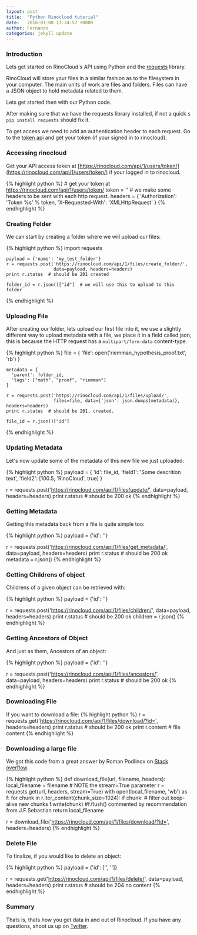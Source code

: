 ```yaml
---
layout: post
title:  "Python Rinocloud tutorial"
date:   2016-01-08 17:34:57 +0000
author: Fernando
categories: jekyll update
---
```


### Introduction
Lets get started on RinoCloud's API using Python and the [requests](http://docs.python-requests.org/en/latest/) library.

RinoCloud will store your files in a similar fashion as to the filesystem in your computer. The main units of work are files and folders. Files can have a JSON object to hold metadata related to them.

Lets get started then with our Python code.

After making sure that we have the requests library installed, if not a quick `$ pip install requests` should fix it.

To get access we need to add an authentication header to each request. Go to the [token api](https://rinocloud.com/api/1/users/token) and get your token (if your signed in to rinocloud).

### Accessing rinocloud

Get your API access token at [https://rinocloud.com/api/1/users/token/](https://rinocloud.com/api/1/users/token/) if your logged in to rinocloud.

{% highlight python %}
    # get your token at https://rinocloud.com/api/1/users/token/
    token = '<your token>'
    # we make some headers to be sent with each http request.
    headers = {
        'Authorization': 'Token %s' % token,
        'X-Requested-With': 'XMLHttpRequest'
    }
{% endhighlight %}

### Creating Folder
We can start by creating a folder where we will upload our files:

{% highlight python %}
    import requests

    payload = {'name': 'my_test_folder'}
    r = requests.post('https://rinocloud.com/api/1/files/create_folder/',
                      data=payload, headers=headers)
    print r.status  # should be 201 created

    folder_id = r.json()["id"]  # we will use this to upload to this folder
{% endhighlight %}

### Uploading File
After creating our folder, lets upload our first file into it, we use a slightly different way to upload metadata with a file, we place it in a field called json, this is because the HTTP request has a `multipart/form-data` content-type.

{% highlight python %}
    file = {
      'file': open('riemman_hypothesis_proof.txt', 'rb')
    }

    metadata = {
      'parent': folder_id,
      'tags': ["math", "proof", "riemman"]
    }

    r = requests.post('https://rinocloud.com/api/1/files/upload/',
                      files=file, data={'json': json.dumps(metadata)}, headers=headers)
    print r.status  # should be 201, created.

    file_id = r.json()["id"]
{% endhighlight %}

### Updating Metadata
Let's now update some of the metadata of this new file we just uploaded:

{% highlight python %}
payload = {
  'id': file_id,
  'field1': 'Some descrition text',
  'field2': [100.5, 'RinoCloud', true]
}

r = requests.post('https://rinocloud.com/api/1/files/update/',
                  data=payload, headers=headers)
print r.status  # should be 200 ok
{% endhighlight %}

### Getting Metadata
Getting this metadata back from a file is quite simple too:

{% highlight python %}
payload = {'id': '<object-id>'}

r = requests.post('https://rinocloud.com/api/1/files/get_metadata/',
                  data=payload, headers=headers)
print r.status  # should be 200 ok
metadata = r.json()
{% endhighlight %}

### Getting Childrens of object
Childrens of a given object can be retrieved with:

{% highlight python %}
payload = {'id': '<object-id>'}

r = requests.post('https://rinocloud.com/api/1/files/children/',
                  data=payload, headers=headers)
print r.status  # should be 200 ok
children = r.json()
{% endhighlight %}

### Getting Ancestors of Object
And just as them, Ancestors of an object:

{% highlight python %}
payload = {'id': '<object-id>'}

r = requests.post('https://rinocloud.com/api/1/files/ancestors/',
                  data=payload, headers=headers)
print r.status  # should be 200 ok
{% endhighlight %}

### Downloading File
If you want to download a file:
{% highlight python %}
r = requests.get('https://rinocloud.com/api/1/files/download/?id=<object-id>',
                 headers=headers)
print r.status  # should be 200 ok
print r.content  # file content
{% endhighlight %}

### Downloading a large file

We got this code from a great answer by Roman Podlinov on [Stack overflow](http://stackoverflow.com/questions/16694907/how-to-download-large-file-in-python-with-requests-py).

{% highlight python %}
def download_file(url, filename, headers):
    local_filename = filename
    # NOTE the stream=True parameter
    r = requests.get(url, headers, stream=True)
    with open(local_filename, 'wb') as f:
        for chunk in r.iter_content(chunk_size=1024):
            if chunk: # filter out keep-alive new chunks
                f.write(chunk)
                #f.flush() commented by recommendation from J.F.Sebastian
    return local_filename

r = download_file('https://rinocloud.com/api/1/files/download/?id=<object-id>', headers=headers)
{% endhighlight %}
### Delete File
To finalize, if you would like to delete an object:

{% highlight python %}
payload = {'id': ['<object-id1>', '<object-id2>']}

r = requests.get('https://rinocloud.com/api/1/files/delete/',
                 data=payload, headers=headers)
print r.status  # should be 204 no content
{% endhighlight %}

### Summary

Thats is, thats how you get data in and out of Rinocloud. If you have any questions, shoot us up on [Twitter](https://twitter.com/rinocloud).
